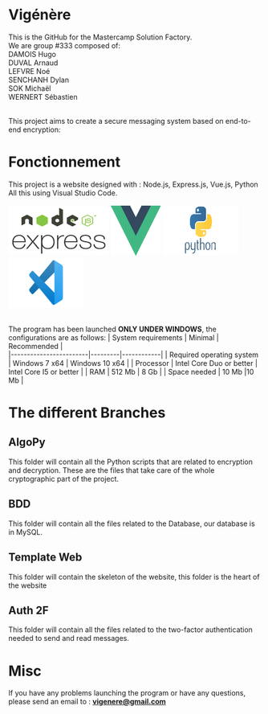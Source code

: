 # Vigénère

This is the GitHub for the Mastercamp Solution Factory.
</br>
We are group #333 composed of:  </br>
DAMOIS Hugo </br>
DUVAL Arnaud </br>
LEFVRE Noé </br>
SENCHANH Dylan </br>
SOK Michaël </br>
WERNERT Sébastien </br>
</br>

This project aims to create a secure messaging system based on end-to-end encryption:

# Fonctionnement

This project is a website designed with : Node.js, Express.js, Vue.js, Python
</br>
All this using Visual Studio Code.
</br>
</br>
<img src="doc/njs.png" width="200" height="100"/> 
<img src="doc/vjs.png" width="100" height="100"/>
<img src="doc/py.png" width="150" height="100"/>
<img src="doc/vsc.png" width="150" height="100"/>
</br>
</br>

The program has been launched **ONLY UNDER WINDOWS**, the configurations are as follows:
| System requirements  | Minimal | Recommended |  
|------------------------|---------|------------|
| Required operating system | Windows 7 x64 | Windows 10 x64 |
| Processor | Intel Core Duo or better | Intel Core I5 or better |
| RAM | 512 Mb | 8 Gb |
| Space needed | 10 Mb |10 Mb |

# The different Branches

## AlgoPy

This folder will contain all the Python scripts that are related to encryption and decryption. These are the files that take care of the whole cryptographic part of the project.

## BDD

This folder will contain all the files related to the Database, our database is in MySQL.

## Template Web

This folder will contain the skeleton of the website, this folder is the heart of the website

## Auth 2F

This folder will contain all the files related to the two-factor authentication needed to send and read messages.

# Misc
If you have any problems launching the program or have any questions, please send an email to : **vigenere@gmail.com**
</br></br>
